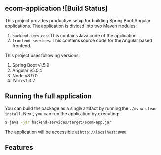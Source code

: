 ecom-application ![Build Status]
-----


This project provides productive setup for building Spring Boot Angular applications. The application is divided into two Maven modules:

1. `backend-services`: This contains Java code of the application.
2. `frontend-services`: This contains source code for the Angular based frontend.

This project uses following versions:

1. Spring Boot v1.5.9
2. Angular v5.0.4
3. Node v8.9.0
4. Yarn v1.3.2

## Running the full application

You can build the package as a single artifact by running the `./mvnw clean install`.
Next, you can run the application by executing:

```bash
$ java -jar backend-services/target/ecom-app.jar
```

The application will be accessible at `http://localhost:8080`.

## Features

